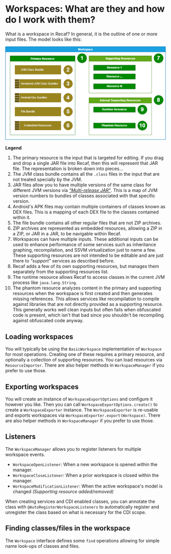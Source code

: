 # Workspaces: What are they and how do I work with them?

What is a workspace in Recaf? In general, it is the outline of one or more input files. The model looks like this:

![workspace model graphic](Workspace-model.png)

**Legend**

1. The primary resource is the input that is targeted for editing. If you drag and drop a single JAR file
   into Recaf, then this will represent that JAR file. The representation is broken down into pieces...
2. The JVM class bundle contains all the `.class` files in the input that are not treated specially by the JVM.
3. JAR files allow you to have multiple versions of the same class for different JVM versions via
   [_"Multi-release JAR"_](https://www.baeldung.com/java-multi-release-jar). This is a map of JVM version numbers 
   to bundles of classes associated with that specific version.
4. Android's APK files may contain multiple containers of classes known as DEX files.
   This is a mapping of each DEX file to the classes contained within it.
5. The file bundle contains all other regular files that are not ZIP archives.
6. ZIP archives are represented as embedded resources, allowing a ZIP in a ZIP, or JAR in a JAR,
   to be navigable within Recaf.
7. Workspaces can have multiple inputs. These additional inputs can be used to enhance performance of some services
   such as inheritance graphing, recompilation, and SSVM virtualization just to name a few. These supporting resources
   are not intended to be editable and are just there to _"support"_ services as described before.
8. Recaf adds a few of its own supporting resources, but manages them separately from the supporting resources list.
9. The runtime resource allows Recaf to access classes in the current JVM process like `java.lang.String`.
10. The phantom resource analyzes content in the primary and supporting resources when the workspace is first created
    and then generates missing references. This allows services like recompilation to compile against libraries that 
    are not directly provided as a supporting resource. This generally works well clean inputs but often fails when
    obfuscated code is present, which isn't that bad since you shouldn't be recompiling against obfuscated code anyway.

## Loading workspaces

You will typically be using the `BasicWorkspace` implementation of `Workspace` for most operations. 
Creating one of these requires a primary resource, and optionally a collection of supporting resources.
You can load resources via `ResourceImporter`. 
There are also helper methods in `WorkspaceManager` if you prefer to use those.

## Exporting workspaces

You will create an instance of `WorkspaceExportOptions` and configure it however you like. 
Then you can call `WorkspaceExportOptions.create()` to create a `WorkspaceExporter` instance. 
The `WorkspaceExporter` is re-usable and exports workspaces via `WorkspaceExporter.export(Workspace)`.
There are also helper methods in `WorkspaceManager` if you prefer to use those.

## Listeners

The `WorkspaceManager` allows you to register listeners for multiple workspace events. 

- `WorkspaceOpenListener`: When a new workspace is opened within the manager.
- `WorkspaceCloseListener`: When a prior workspace is closed within the manager.
- `WorkspaceModificationListener`: When the active workspace's model is changed _(Supporting resource added/removed)_

When creating services and CDI enabled classes, you can annotate the class with `@AutoRegisterWorkspaceListeners` to
automatically register and unregister the class based on what is necessary for the CDI scope.

## Finding classes/files in the workspace

The `Workspace` interface defines some `find` operations allowing for simple name look-ups of classes and files.